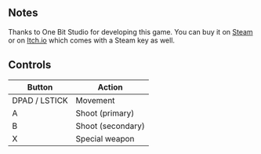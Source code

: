 ## Notes

Thanks to One Bit Studio for developing this game. You can buy it on [Steam](https://store.steampowered.com/app/1161910/Exile_Squadron/) or on [Itch.io](https://onebitstudio.itch.io/exile-squadron) which comes with a Steam key as well.


## Controls

| Button | Action |
|--|--| 
|DPAD / LSTICK|Movement|
|A|Shoot (primary)|
|B|Shoot (secondary)|
|X|Special weapon|


